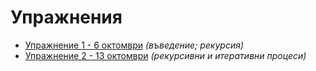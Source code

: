 Упражнения
==========
* [Упражнение 1 - 6 октомври](01/) _(въведение; рекурсия)_
* [Упражнение 2 - 13 октомври](02/) _(рекурсивни и итеративни процеси)_
